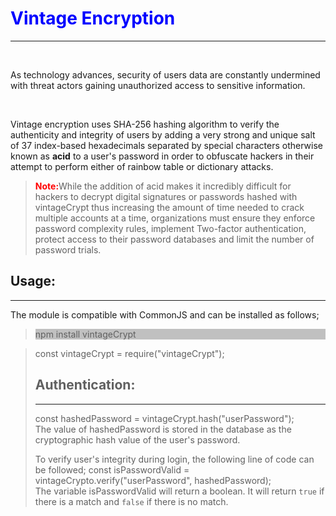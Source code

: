 <h1 style="color:blue;">Vintage Encryption</h1><hr/><br/>
<p>As technology advances, security of users data are constantly undermined with threat actors gaining unauthorized access to sensitive information.</p><br/>
<p>Vintage encryption uses SHA-256 hashing algorithm to verify the authenticity and integrity of users by adding a very strong and unique salt of 37 index-based hexadecimals separated by special characters otherwise known as <b>acid</b> to a user's password in order to obfuscate hackers in their attempt to perform either of rainbow table or dictionary attacks.</p>

>
> <b style="color:red">Note:</b>While the addition of acid makes it incredibly difficult for hackers to decrypt digital signatures or passwords hashed with vintageCrypt thus increasing the amount of time needed to crack multiple accounts at a time, organizations must ensure they enforce password complexity rules, implement Two-factor authentication, protect access to their password databases and limit the number of password trials.

>
>
<h2>Usage:</h2><hr/>
<p>The module is compatible with CommonJS and can be installed as follows; </p>

><div style="background-color:silver; font-size:bold">npm install vintageCrypt</div>

><div>const vintageCrypt = require("vintageCrypt");</div>
>
>
><h2>Authentication:</h2><hr/>
>const hashedPassword = vintageCrypt.hash("userPassword");<br/>
>The value of hashedPassword is stored in the database as the cryptographic hash value of the user's password.<br/>
>
>
>To verify user's integrity during login, the following line of code can be followed;
>const isPasswordValid = vintageCrypto.verify("userPassword", hashedPassword);<br>
The variable isPasswordValid will return a boolean. It will return `true` if there is a match and `false` if there is no match.




